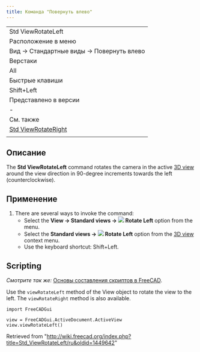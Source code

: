 ```yaml
---
title: Команда "Повернуть влево"
---
```

|  |
| --- |
| Std ViewRotateLeft |
| Расположение в меню |
| Вид → Стандартные виды → Повернуть влево |
| Верстаки |
| All |
| Быстрые клавиши |
| Shift+Left |
| Представлено в версии |
| - |
| См. также |
| [Std ViewRotateRight](/Std_ViewRotateRight/ru "Std ViewRotateRight/ru") |
|  |

## Описание

The **Std ViewRotateLeft** command rotates the camera in the active [3D view](/3D_view "3D view") around the view direction in 90-degree increments towards the left (counterclockwise).

## Применение

1. There are several ways to invoke the command:
   * Select the **View → Standard views → ![](/images/Std_ViewRotateLeft.svg) Rotate Left** option from the menu.
   * Select the **Standard views → ![](/images/Std_ViewRotateLeft.svg) Rotate Left** option from the [3D view](/3D_view "3D view") context menu.
   * Use the keyboard shortcut: Shift+Left.

## Scripting

*Смотрите так же:* [Основы составления скриптов в FreeCAD](/FreeCAD_Scripting_Basics/ru "FreeCAD Scripting Basics/ru").

Use the `viewRotateLeft` method of the View object to rotate the view to the left. The `viewRotateRight` method is also available.

```
import FreeCADGui

view = FreeCADGui.ActiveDocument.ActiveView
view.viewRotateLeft()

```

Retrieved from "<http://wiki.freecad.org/index.php?title=Std_ViewRotateLeft/ru&oldid=1449642>"